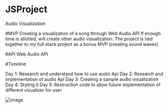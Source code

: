 # JSProject

Audio Visualization

#MVP
Creating a visualization of a song through Web Audio API
If enough time is allotted, will create other audio visualization.
The project is tied together to my full stack project as a bonus MVP (creating sound waves)

#API
Web Audio API

#Timeline

Day 1: Research and understand how to use audio Api
Day 2: Research and implementation of audio Api
Day 3: Creating a sample audio visualization
Day 4: Styling it
Day 5: Restruction code to allow future implementation of different visualizer for user 

![image](https://user-images.githubusercontent.com/49809862/62941202-7e6e7d80-bda3-11e9-8aa4-adf1e725b67a.png)
